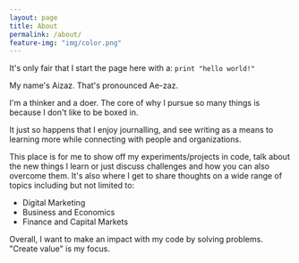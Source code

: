 ```yaml
---
layout: page
title: About
permalink: /about/
feature-img: "img/color.png"
---
```


It's only fair that I start the page here with a: `print "hello world!"`

My name's Aizaz. That's pronounced Ae-zaz.

I'm a thinker and a doer. The core of why I pursue so many things is because I don't like to be boxed in.

It just so happens that I enjoy journalling, and see writing as a means to learning more while connecting with people and organizations.

This place is for me to show off my experiments/projects in code, talk about the new things I learn or just discuss challenges and how you can also overcome them. It's also where I get to share thoughts on a wide range of topics including but not limited to:

  * Digital Marketing
  * Business and Economics
  * Finance and Capital Markets

Overall, I want to make an impact with my code by solving problems. "Create value" is my focus.
